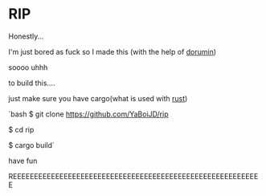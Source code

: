 # RIP

Honestly...

I'm just bored as fuck so I made this (with the help of [dorumin](https://github.com/dorumin))

soooo uhhh

to build this....

just make sure you have cargo(what is used with [rust](https://www.rust-lang.org/))

`bash
$ git clone https://github.com/YaBoiJD/rip

$ cd rip

$ cargo build`

have fun


REEEEEEEEEEEEEEEEEEEEEEEEEEEEEEEEEEEEEEEEEEEEEEEEEEEEEEEEEEE
